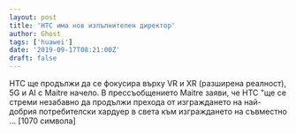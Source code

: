 ```yaml
---
layout: post
title: 'HTC има нов изпълнителен директор'
author: Ghost
tags: ['huawei']
date: '2019-09-17T08:21:00Z'
draft: false
---
```


HTC ще продължи да се фокусира върху VR и XR (разширена реалност), 5G и AI с Maitre начело. В прессъобщението Maitre заяви, че HTC "ще се стреми незабавно да продължи прехода от изграждането на най-добрия потребителски хардуер в света към изграждането на съвместно ... [1070 символа]
